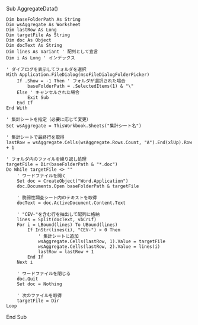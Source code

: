 Sub AggregateData()

    Dim baseFolderPath As String
    Dim wsAggregate As Worksheet
    Dim lastRow As Long
    Dim targetFile As String
    Dim doc As Object
    Dim docText As String
    Dim lines As Variant ' 配列として宣言
    Dim i As Long ' インデックス
    
    ' ダイアログを表示してフォルダを選択
    With Application.FileDialog(msoFileDialogFolderPicker)
        If .Show = -1 Then ' フォルダが選択された場合
            baseFolderPath = .SelectedItems(1) & "\"
        Else ' キャンセルされた場合
            Exit Sub
        End If
    End With
    
    ' 集計シートを指定（必要に応じて変更）
    Set wsAggregate = ThisWorkbook.Sheets("集計シート名")
    
    ' 集計シートで最終行を取得
    lastRow = wsAggregate.Cells(wsAggregate.Rows.Count, "A").End(xlUp).Row + 1
    
    ' フォルダ内のファイルを繰り返し処理
    targetFile = Dir(baseFolderPath & "*.doc")
    Do While targetFile <> ""
        ' ワードファイルを開く
        Set doc = CreateObject("Word.Application")
        doc.Documents.Open baseFolderPath & targetFile
        
        ' 脆弱性調査シート内のテキストを取得
        docText = doc.ActiveDocument.Content.Text
        
        ' "CEV-"を含む行を抽出して配列に格納
        lines = Split(docText, vbCrLf)
        For i = LBound(lines) To UBound(lines)
            If InStr(lines(i), "CEV-") > 0 Then
                ' 集計シートに追加
                wsAggregate.Cells(lastRow, 1).Value = targetFile
                wsAggregate.Cells(lastRow, 2).Value = lines(i)
                lastRow = lastRow + 1
            End If
        Next i
        
        ' ワードファイルを閉じる
        doc.Quit
        Set doc = Nothing
        
        ' 次のファイルを取得
        targetFile = Dir
    Loop
End Sub
